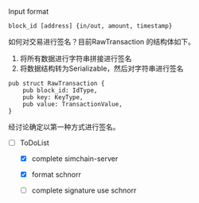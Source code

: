 Input format

```
block_id [address] {in/out, amount, timestamp}
```

如何对交易进行签名？目前RawTransaction 的结构体如下。

1. 将所有数据进行字符串拼接进行签名
2. 将数据结构转为Serializable，然后对字符串进行签名

```
pub struct RawTransaction {
    pub block_id: IdType,
    pub key: KeyType,
    pub value: TransactionValue,
}
```

经讨论确定以第一种方式进行签名。

- [ ] ToDoList 
    - [X] complete simchain-server
    - [X] format schnorr
    - [ ] complete signature use schnorr

